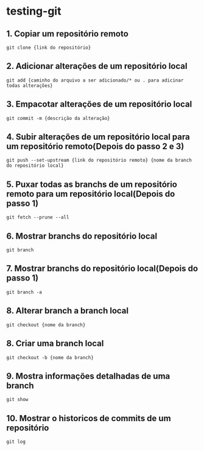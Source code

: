 # testing-git

## 1. Copiar um repositório remoto
```
git clone {link do repositório}
```

## 2. Adicionar alterações de um repositório local
```
git add {caminho do arquivo a ser adicionado/* ou . para adicinar todas alterações}
```

## 3. Empacotar alterações de um repositório local
```
git commit -m {descrição da alteração}
```

## 4. Subir alterações de um repositório local para um repositório remoto(Depois do passo 2 e 3)
```
git push --set-upstream {link do repositório remoto} {nome da branch do repositório local}
```

## 5. Puxar todas as branchs de um repositório remoto para um repositório local(Depois do passo 1)
```
git fetch --prune --all
```

## 6. Mostrar branchs do repositório local
```
git branch
```

## 7. Mostrar branchs do repositório local(Depois do passo 1)
```
git branch -a
```

## 8. Alterar branch a branch local
```
git checkout {nome da branch}
```

## 8. Criar uma branch local
```
git checkout -b {nome da branch}
```

## 9. Mostra informações detalhadas de uma branch
```
git show
```

## 10. Mostrar o historicos de commits de um repositório
```
git log
```
